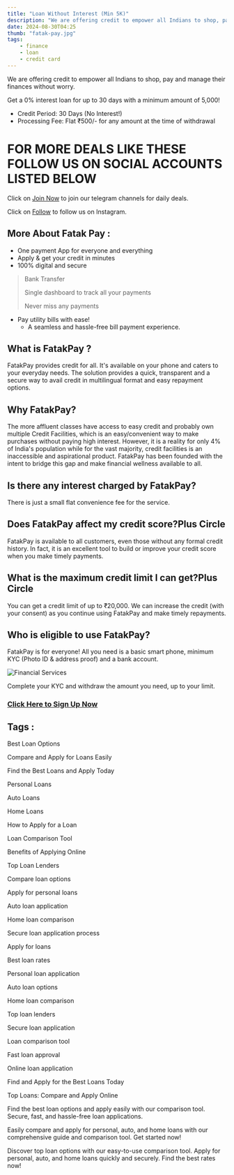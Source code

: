 ```yaml
---
title: "Loan Without Interest (Min 5K)"
description: "We are offering credit to empower all Indians to shop, pay and manage their finances without worry."
date: 2024-08-30T04:25
thumb: "fatak-pay.jpg"
tags: 
    - finance
    - loan
    - credit card
---
```


We are offering credit to empower all Indians to shop, pay and manage their finances without worry.

Get a 0% interest loan for up to 30 days with a minimum amount of 5,000!
 
- Credit Period: 30 Days (No Interest!)
- Processing Fee: Flat ₹500/- for any amount at the time of withdrawal
 
# FOR MORE DEALS LIKE THESE FOLLOW US ON SOCIAL ACCOUNTS LISTED BELOW

Click on [Join Now](https://telegram.me/thecheapstore1 "Join Now Link") to join our telegram channels for daily deals.

Click on [Follow](https://www.instagram.com/tcs.offers/ "Follow Link") to follow us on Instagram.

## More About Fatak Pay :

- One payment App for everyone and everything
- Apply & get your credit in minutes
- 100% digital and secure

> Bank Transfer
>
> Single dashboard to track all your payments
>
> Never miss any payments

- Pay utility bills with ease!
    - A seamless and hassle-free bill payment experience.

## What is FatakPay ?

FatakPay provides credit for all. It's available on your phone and caters to your everyday needs. The solution provides a quick, transparent and a secure way to avail credit in multilingual format and easy repayment options.

## Why FatakPay?

The more affluent classes have access to easy credit and probably own multiple Credit Facilities, which is an easy/convenient way to make purchases without paying high interest. However, it is a reality for only 4% of India's population while for the vast majority, credit facilities is an inaccessible and aspirational product. FatakPay has been founded with the intent to bridge this gap and make financial wellness available to all.

## Is there any interest charged by FatakPay?

There is just a small flat convenience fee for the service.

## Does FatakPay affect my credit score?Plus Circle

FatakPay is available to all customers, even those without any formal credit history. In fact, it is an excellent tool to build or improve your credit score when you make timely payments.

## What is the maximum credit limit I can get?Plus Circle

You can get a credit limit of up to ₹20,000. We can increase the credit (with your consent) as you continue using FatakPay and make timely repayments.

## Who is eligible to use FatakPay?

FatakPay is for everyone! All you need is a basic smart phone, minimum KYC (Photo ID & address proof) and a bank account.

![Financial Services](https://fatakpay.com/assets/images/others/homepage/getstartnew.svg)

Complete your KYC and withdraw the amount you need, up to your limit.

### [Click Here to Sign Up Now](https://bitli.in/UUS7dp0)

## Tags :

Best Loan Options

Compare and Apply for Loans Easily

Find the Best Loans and Apply Today

Personal Loans

Auto Loans

Home Loans

How to Apply for a Loan

Loan Comparison Tool

Benefits of Applying Online

Top Loan Lenders

Compare loan options

Apply for personal loans

Auto loan application

Home loan comparison

Secure loan application process

Apply for loans

Best loan rates

Personal loan application

Auto loan options

Home loan comparison

Top loan lenders

Secure loan application

Loan comparison tool

Fast loan approval

Online loan application

Find and Apply for the Best Loans Today

Top Loans: Compare and Apply Online

Find the best loan options and apply easily with our comparison tool. Secure, fast, and hassle-free loan applications.

Easily compare and apply for personal, auto, and home loans with our comprehensive guide and comparison tool. Get started now!

Discover top loan options with our easy-to-use comparison tool. Apply for personal, auto, and home loans quickly and securely. Find the best rates now!